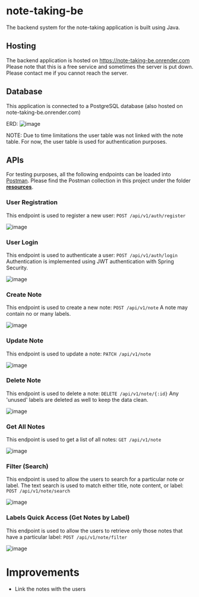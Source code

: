 # note-taking-be

The backend system for the note-taking application is built using Java.

## Hosting
The backend application is hosted on https://note-taking-be.onrender.com
Please note that this is a free service and sometimes the server is put down. Please contact me if you cannot reach the server.

## Database
This application is connected to a PostgreSQL database (also hosted on note-taking-be.onrender.com)

ERD:
![image](https://github.com/chiaatt/note-taking-be/assets/8133444/0a082ee2-6ff3-461c-9850-d52b728ab768)

NOTE: Due to time limitations the user table was not linked with the note table. For now, the user table is used for authentication purposes.

## APIs
For testing purposes, all the following endpoints can be loaded into [Postman](https://www.postman.com/). Please find the Postman collection in this project under the folder [**resources**](https://github.com/chiaatt/note-taking-be/tree/main/src/main/resources).

### User Registration
This endpoint is used to register a new user: `POST /api/v1/auth/register`

![image](https://github.com/chiaatt/note-taking-be/assets/8133444/ae2ad1b5-d0d7-4b20-9e4c-5176f7bb3d89)

### User Login
This endpoint is used to authenticate a user: `POST /api/v1/auth/login`
Authentication is implemented using JWT authentication with Spring Security.

![image](https://github.com/chiaatt/note-taking-be/assets/8133444/90b6661f-dd2d-4976-ba60-57ac175001c8)


### Create Note
This endpoint is used to create a new note: `POST /api/v1/note`
A note may contain no or many labels.

![image](https://github.com/chiaatt/note-taking-be/assets/8133444/4c18d532-e5a9-4006-b7b1-21b2592d62e1)


### Update Note
This endpoint is used to update a note: `PATCH /api/v1/note`

![image](https://github.com/chiaatt/note-taking-be/assets/8133444/a21c6e3c-4974-4a01-a90e-0b5e5f75f590)


### Delete Note
This endpoint is used to delete a note: `DELETE /api/v1/note/{:id}`
Any 'unused' labels are deleted as well to keep the data clean.

![image](https://github.com/chiaatt/note-taking-be/assets/8133444/ea12757b-a968-4690-9eca-643c624b5d21)

### Get All Notes
This endpoint is used to get a list of all notes: `GET /api/v1/note`

![image](https://github.com/chiaatt/note-taking-be/assets/8133444/768811b1-854c-402b-89ce-598016dd45b3)

### Filter (Search)
This endpoint is used to allow the users to search for a particular note or label. The text search is used to match either title, note content, or label: `POST /api/v1/note/search`

![image](https://github.com/chiaatt/note-taking-be/assets/8133444/0158dddf-d4dd-4c9f-bde7-003ff527ce2e)

### Labels Quick Access (Get Notes by Label)
This endpoint is used to allow the users to retrieve only those notes that have a particular label: `POST /api/v1/note/filter`

![image](https://github.com/chiaatt/note-taking-be/assets/8133444/2c192c43-29ca-4ce9-9685-f5828b7713be)

# Improvements
- Link the notes with the users





